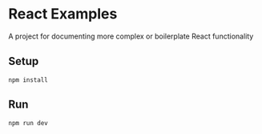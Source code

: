 # React Examples


A project for documenting more complex or boilerplate React functionality

## Setup

```
npm install
```

## Run

```
npm run dev
```